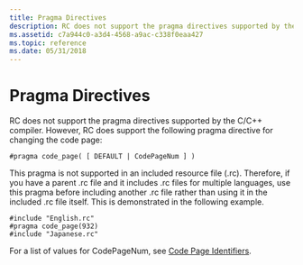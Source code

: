 ```yaml
---
title: Pragma Directives
description: RC does not support the pragma directives supported by the C/C++ compiler.
ms.assetid: c7a944c0-a3d4-4568-a9ac-c338f0eaa427
ms.topic: reference
ms.date: 05/31/2018
---
```


# Pragma Directives

RC does not support the pragma directives supported by the C/C++ compiler. However, RC does support the following pragma directive for changing the code page:

``` syntax
#pragma code_page( [ DEFAULT | CodePageNum ] )
```

This pragma is not supported in an included resource file (.rc). Therefore, if you have a parent .rc file and it includes .rc files for multiple languages, use this pragma before including another .rc file rather than using it in the included .rc file itself. This is demonstrated in the following example.

``` syntax
#include "English.rc"
#pragma code_page(932)
#include "Japanese.rc"
```

For a list of values for CodePageNum, see [Code Page Identifiers](../intl/code-page-identifiers.md).

 

 
